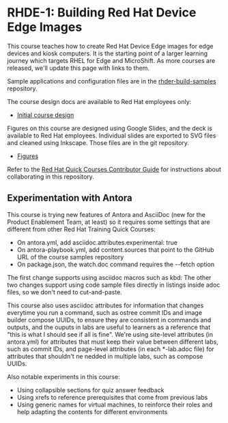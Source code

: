# RHDE-1: Building Red Hat Device Edge Images

This course teaches how to create Red Hat Device Edge images for edge devices and kiosk computers. It is the starting point of a larger learning journey which targets RHEL for Edge and MicroShift. As more courses are released, we'll update this page with links to them.

Sample applications and configuration files are in the [rhder-build-samples](https://github.com/RedHatQuickCourses/rhde-build-samples/tree/main) repository.

The course design docs are available to Red Hat employees only:

* [Initial course design](https://docs.google.com/document/d/1WloibD7XzA8SRunD5c1XktAzXAC_0D0ChAYddQzkgmI/edit?usp=sharing)

Figures on this course are designed using Google Slides, and the deck is available to Red Hat employees. Individual slides are exported to SVG files and cleaned using Inkscape. Those files are in the git repository.

* [Figures](https://docs.google.com/presentation/d/1tpZx28kQ2hITdSKmMf4ho7QsNuV0XygGI4ZOTPFj7nY/edit?usp=sharing)

Refer to the [Red Hat Quick Courses Contributor Guide](https://redhatquickcourses.github.io/welcome/1/guide/overview.html) for instructions about collaborating in this repository.

## Experimentation with Antora

This course is trying new features of Antora and AsciiDoc (new for the Product Enablement Team, at least) so it requires some settings that are different from other Red Hat Training Quick Courses:

* On antora.yml, add asciidoc.attributes.experimental: true
* On antora-playbook.yml, add content.sources that point to the GitHub URL of the course samples repository
* On package.json, the watch.doc command requires the --fetch option

The first change supports using asciidoc macros such as kbd: The other two changes support using code sample files directly in listings inside adoc files, so we don't need to cut-and-paste.

This course also uses asciidoc attributes for information that changes everytime you run a command, such as ostree commit IDs and image builder compose UUIDs, to ensure they are consistent in commands and outputs, and the ouputs in labs are useful to learners as a reference that "this is what I should see if all is fine". We're using site-level attributes (in antora.yml) for attributes that must keep their value between different labs, such as commit IDs, and page-level attributes (in each *-lab.adoc file) for attributes that shouldn't ne nedded in multiple labs, such as compose UUIDs.

Also notable experiments in this course:

* Using collapsible sections for quiz answer feedback
* Using xrefs to reference prerequisites that come from previous labs
* Using generic names for virtual machines, to reinforce their roles and help adapting the contents for different environments
